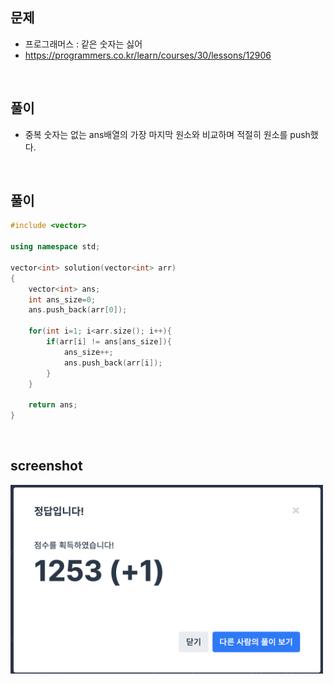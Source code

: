 ## 문제
- 프로그래머스 : 같은 숫자는 싫어
- https://programmers.co.kr/learn/courses/30/lessons/12906

<br/>

## 풀이
- 중복 숫자는 없는 ans배열의 가장 마지막 원소와 비교하며 적절히 원소를 push했다.

<br/> 

## 풀이

```c++
#include <vector>

using namespace std;

vector<int> solution(vector<int> arr) 
{
    vector<int> ans;
    int ans_size=0;
    ans.push_back(arr[0]);
    
    for(int i=1; i<arr.size(); i++){
        if(arr[i] != ans[ans_size]){
            ans_size++;
            ans.push_back(arr[i]);
        } 
    }
    
    return ans;
}
```

<br/>

## screenshot

 <img src="./screenshots/prog_같은숫자.png" width="500" > 
